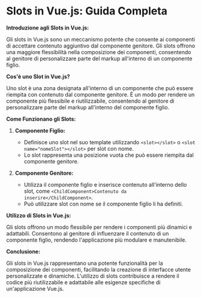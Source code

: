 # Slots in Vue.js: Guida Completa

**Introduzione agli Slots in Vue.js:**

Gli slots in Vue.js sono un meccanismo potente che consente ai componenti di accettare contenuto aggiuntivo dal componente genitore. Gli slots offrono una maggiore flessibilità nella composizione dei componenti, consentendo al genitore di personalizzare parte del markup all'interno di un componente figlio.

**Cos'è uno Slot in Vue.js?**

Uno slot è una zona designata all'interno di un componente che può essere riempita con contenuto dal componente genitore. È un modo per rendere un componente più flessibile e riutilizzabile, consentendo al genitore di personalizzare parte del markup all'interno del componente figlio.

**Come Funzionano gli Slots:**

1.  **Componente Figlio:**
    
    -   Definisce uno slot nel suo template utilizzando `<slot></slot>` o `<slot name="nomeSlot"></slot>` per slot con nome.
    -   Lo slot rappresenta una posizione vuota che può essere riempita dal componente genitore.
2.  **Componente Genitore:**
    
    -   Utilizza il componente figlio e inserisce contenuto all'interno dello slot, come `<ChildComponent>Contenuto da inserire</ChildComponent>`.
    -   Può utilizzare slot con nome se il componente figlio li ha definiti.

**Utilizzo di Slots in Vue.js:**

Gli slots offrono un modo flessibile per rendere i componenti più dinamici e adattabili. Consentono al genitore di influenzare il contenuto di un componente figlio, rendendo l'applicazione più modulare e manutenibile.

**Conclusione:**

Gli slots in Vue.js rappresentano una potente funzionalità per la composizione dei componenti, facilitando la creazione di interfacce utente personalizzate e dinamiche. L'utilizzo di slots contribuisce a rendere il codice più riutilizzabile e adattabile alle esigenze specifiche di un'applicazione Vue.js.